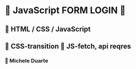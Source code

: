 # 🌠  JavaScript FORM LOGIN 🌠 



## 📂 HTML / CSS / JavaScript
## 🔖 CSS-transition 🔖 JS-fetch, api reqres



### 🔧 Michele Duarte
 
